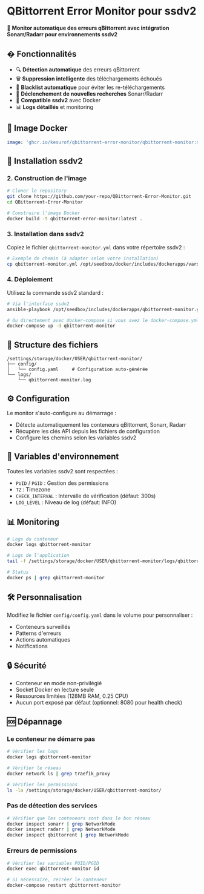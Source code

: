 # QBittorrent Error Monitor pour ssdv2

🚀 **Monitor automatique des erreurs qBittorrent avec intégration Sonarr/Radarr pour environnements ssdv2**

## � **Fonctionnalités**

- 🔍 **Détection automatique** des erreurs qBittorrent
- 🗑️ **Suppression intelligente** des téléchargements échoués
- 🚫 **Blacklist automatique** pour éviter les re-téléchargements
- 🔄 **Déclenchement de nouvelles recherches** Sonarr/Radarr
- 🐳 **Compatible ssdv2** avec Docker
- 📊 **Logs détaillés** et monitoring

## 🐳 **Image Docker**

```yaml
image: 'ghcr.io/kesurof/qbittorrent-error-monitor/qbittorrent-monitor:ssdv2'
```

## 📁 **Installation ssdv2**

### 2. Construction de l'image

```bash
# Cloner le repository
git clone https://github.com/your-repo/QBittorrent-Error-Monitor.git
cd QBittorrent-Error-Monitor

# Construire l'image Docker
docker build -t qbittorrent-error-monitor:latest .
```

### 3. Installation dans ssdv2

Copiez le fichier `qbittorrent-monitor.yml` dans votre répertoire ssdv2 :

```bash
# Exemple de chemin (à adapter selon votre installation)
cp qbittorrent-monitor.yml /opt/seedbox/docker/includes/dockerapps/vars/
```

### 4. Déploiement

Utilisez la commande ssdv2 standard :

```bash
# Via l'interface ssdv2
ansible-playbook /opt/seedbox/includes/dockerapps/qbittorrent-monitor.yml

# Ou directement avec docker-compose si vous avez le docker-compose.yml généré
docker-compose up -d qbittorrent-monitor
```

## 📁 Structure des fichiers

```
/settings/storage/docker/USER/qbittorrent-monitor/
├── config/
│   └── config.yaml     # Configuration auto-générée
└── logs/
    └── qbittorrent-monitor.log
```

## ⚙️ Configuration

Le monitor s'auto-configure au démarrage :
- Détecte automatiquement les conteneurs qBittorrent, Sonarr, Radarr
- Récupère les clés API depuis les fichiers de configuration
- Configure les chemins selon les variables ssdv2

## 🔧 Variables d'environnement

Toutes les variables ssdv2 sont respectées :
- `PUID` / `PGID` : Gestion des permissions
- `TZ` : Timezone
- `CHECK_INTERVAL` : Intervalle de vérification (défaut: 300s)
- `LOG_LEVEL` : Niveau de log (défaut: INFO)

## 📊 Monitoring

```bash
# Logs du conteneur
docker logs qbittorrent-monitor

# Logs de l'application
tail -f /settings/storage/docker/USER/qbittorrent-monitor/logs/qbittorrent-monitor.log

# Status
docker ps | grep qbittorrent-monitor
```

## 🛠️ Personnalisation

Modifiez le fichier `config/config.yaml` dans le volume pour personnaliser :
- Conteneurs surveillés
- Patterns d'erreurs
- Actions automatiques
- Notifications

## 🔒 Sécurité

- Conteneur en mode non-privilégié
- Socket Docker en lecture seule
- Ressources limitées (128MB RAM, 0.25 CPU)
- Aucun port exposé par défaut (optionnel: 8080 pour health check)

## 🆘 Dépannage

### Le conteneur ne démarre pas
```bash
# Vérifier les logs
docker logs qbittorrent-monitor

# Vérifier le réseau
docker network ls | grep traefik_proxy

# Vérifier les permissions
ls -la /settings/storage/docker/USER/qbittorrent-monitor/
```

### Pas de détection des services
```bash
# Vérifier que les conteneurs sont dans le bon réseau
docker inspect sonarr | grep NetworkMode
docker inspect radarr | grep NetworkMode
docker inspect qbittorrent | grep NetworkMode
```

### Erreurs de permissions
```bash
# Vérifier les variables PUID/PGID
docker exec qbittorrent-monitor id

# Si nécessaire, recréer le conteneur
docker-compose restart qbittorrent-monitor
```
